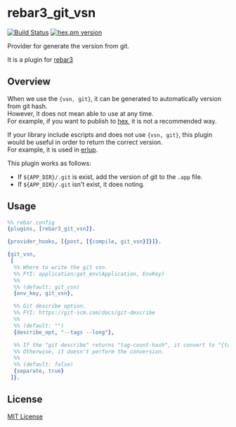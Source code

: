 rebar3_git_vsn
======
[![Build Status](https://travis-ci.org/soranoba/rebar3_git_vsn.svg?branch=master)](https://travis-ci.org/soranoba/rebar3_git_vsn)
[![hex.pm version](https://img.shields.io/hexpm/v/rebar3_git_vsn.svg)](https://hex.pm/packages/rebar3_git_vsn)

Provider for generate the version from git.

It is a plugin for [rebar3](https://github.com/erlang/rebar3)

## Overview
When we use the `{vsn, git}`, it can be generated to automatically version from git hash.  
However, it does not mean able to use at any time.  
For example, if you want to publish to [hex](https://hex.pm), it is not a recommended way.

If your library include escripts and does not use `{vsn, git}`, this plugin would be useful in order to return the correct version.  
For example, it is used in [erlup](https://github.com/soranoba/erlup).

This plugin works as follows:

- If `${APP_DIR}/.git` is exist, add the version of git to the `.app` file.
- If `${APP_DIR}/.git` isn't exist, it does noting.

## Usage

```erlang
%% rebar.config
{plugins, [rebar3_git_vsn]}.

{provider_hooks, [{post, [{compile, git_vsn}]}]}.

{git_vsn,
 [
  %% Where to write the git vsn.
  %% FYI: application:get_env(Application, EnvKey)
  %%
  %% (default: git_vsn)
  {env_key, git_vsn},

  %% Git describe option.
  %% FYI: https://git-scm.com/docs/git-describe
  %%
  %% (default: "")
  {describe_opt, "--tags --long"},

  %% If the "git describe" returns "tag-count-hash", it convert to "{tag, count, hash}".
  %% Otherwise, it doesn't perform the conversion.
  %%
  %% (default: false)
  {separate, true}
 ]}.
```

## License
[MIT License](LICENSE)

